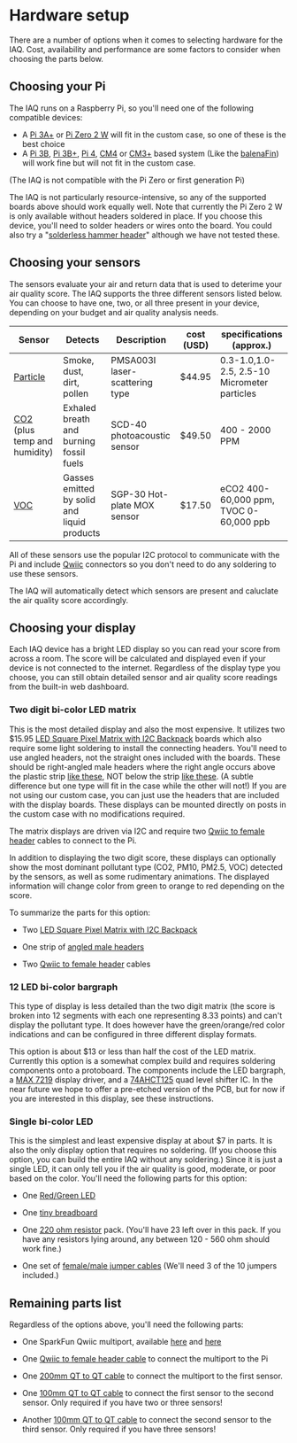 # Hardware setup

There are a number of options when it comes to selecting hardware for the IAQ. Cost, availability and performance are some factors to consider when choosing the parts below.

## Choosing your Pi

The IAQ runs on a Raspberry Pi, so you'll need one of the following compatible devices:

- A [Pi 3A+](https://www.raspberrypi.com/products/raspberry-pi-3-model-a-plus/) or [Pi Zero 2 W](https://www.raspberrypi.com/products/raspberry-pi-zero-2-w/) will fit in the custom case, so one of these is the best choice
- A [Pi 3B](https://www.raspberrypi.com/products/raspberry-pi-3-model-b/), [Pi 3B+](https://www.raspberrypi.com/products/raspberry-pi-3-model-b-plus/), [Pi 4](https://www.raspberrypi.com/products/raspberry-pi-4-model-b/), [CM4](https://www.raspberrypi.com/products/compute-module-4/?variant=raspberry-pi-cm4001000) or [CM3+](https://www.raspberrypi.com/products/compute-module-3-plus/) based system (Like the [balenaFin](https://www.balena.io/fin/)) will work fine but will not fit in the custom case.

(The IAQ is not compatible with the Pi Zero or first generation Pi)  

The IAQ is not particularly resource-intensive, so any of the supported boards above should work equally well. Note that currently the Pi Zero 2 W is only available without headers soldered in place. If you choose this device, you'll need to solder headers or wires onto the board. You could also try a "[solderless hammer header](https://shop.pimoroni.com/products/gpio-hammer-header?variant=35643318026)" although we have not tested these.

## Choosing your sensors

The sensors evaluate your air and return data that is used to deterime your air quality score. The IAQ supports the three different sensors listed below. You can choose to have one, two, or all three present in your device, depending on your budget and air quality analysis needs.

| Sensor | Detects | Description | cost (USD) | specifications (approx.) |
| ------------ | ----------- | ----------- | ----------- | ----------- |
| [Particle](https://www.adafruit.com/product/4632) | Smoke, dust, dirt, pollen | PMSA003I laser-scattering type | $44.95 | 0.3-1.0,1.0-2.5, 2.5-10 Micrometer particles |
| [CO2](https://www.adafruit.com/product/5187) (plus temp and humidity) | Exhaled breath and burning fossil fuels | SCD-40 photoacoustic sensor | $49.50 | 400 - 2000 PPM |
| [VOC](https://www.adafruit.com/product/3709) | Gasses emitted by solid and liquid products  | SGP-30 Hot-plate MOX sensor | $17.50 | eCO2 400-60,000 ppm, TVOC 0-60,000 ppb |

All of these sensors use the popular I2C protocol to communicate with the Pi and include [Qwiic](https://www.sparkfun.com/qwiic) connectors so you don't need to do any soldering to use these sensors.

The IAQ will automatically detect which sensors are present and caluclate the air quality score accordingly.

## Choosing your display

Each IAQ device has a bright LED display so you can read your score from across a room. The score will be calculated and displayed even if your device is not connected to the internet. Regardless of the display type you choose, you can still obtain detailed sensor and air quality score readings from the built-in web dashboard.

### Two digit bi-color LED matrix

This is the most detailed display and also the most expensive. It utilizes two $15.95 [LED Square Pixel Matrix with I2C Backpack](https://www.adafruit.com/product/902) boards which also require some light soldering to install the connecting headers. You'll need to use angled headers, not the straight ones included with the boards. These should be right-angled male headers where the right angle occurs above the plastic strip [like these](https://www.amazon.com/Uxcell-a15062500ux0349-Single-40-pin-Breadboard/dp/B01461DQ6S/), NOT below the strip [like these](https://www.adafruit.com/product/1540). (A subtle difference but one type will fit in the case while the other will not!) If you are not using our custom case, you can just use the headers that are included with the display boards. These displays can be mounted directly on posts in the custom case with no modifications required.

The matrix displays are driven via I2C and require two [Qwiic to female header](https://www.adafruit.com/product/4397) cables to connect to the Pi. 

In addition to displaying the two digit score, these displays can optionally show the most dominant pollutant type (CO2, PM10, PM2.5, VOC) detected by the sensors, as well as some rudimentary animations. The displayed information will change color from green to orange to red depending on the score.

To summarize the parts for this option:

- Two [LED Square Pixel Matrix with I2C Backpack](https://www.adafruit.com/product/902)

- One strip of [angled male headers](https://www.amazon.com/Uxcell-a15062500ux0349-Single-40-pin-Breadboard/dp/B01461DQ6S/)

- Two [Qwiic to female header](https://www.adafruit.com/product/4397) cables

### 12 LED bi-color bargraph

This type of display is less detailed than the two digit matrix (the score is broken into 12 segments with each one representing 8.33 points) and can't display the pollutant type. It does however have the green/orange/red color indications and can be configured in three different display formats.

This option is about $13 or less than half the cost of the LED matrix. Currently this option is a somewhat complex build and requires soldering components onto a protoboard. The components include the LED bargraph, a [MAX 7219](https://www.adafruit.com/product/453) display driver, and a [74AHCT125](https://www.adafruit.com/product/1787) quad level shifter IC. In the near future we hope to offer a pre-etched version of the PCB, but for now if you are interested in this display, see these instructions.

### Single bi-color LED

This is the simplest and least expensive display at about $7 in parts. It is also the only display option that requires no soldering. (If you choose this option, you can build the entire IAQ without any soldering.) Since it is just a single LED, it can only tell you if the air quality is good, moderate, or poor based on the color. You'll need the following parts for this option:

- One [Red/Green LED](https://www.adafruit.com/product/4042)

- One [tiny breadboard](https://www.adafruit.com/product/65)

- One [220 ohm resistor](https://www.adafruit.com/product/2780) pack. (You'll have 23 left over in this pack. If you have any resistors lying around, any between 120 - 560 ohm should work fine.)

- One set of [female/male jumper cables](https://www.adafruit.com/product/5018) (We'll need 3 of the 10 jumpers included.)

## Remaining parts list

Regardless of the options above, you'll need the following parts:

- One SparkFun Qwiic multiport, available [here](https://www.adafruit.com/product/4861) and [here](https://www.sparkfun.com/products/18012)

- One [Qwiic to female header cable](https://www.adafruit.com/product/4397) to connect the multiport to the Pi

- One [200mm QT to QT cable](https://www.adafruit.com/product/4401) to connect the multiport to the first sensor.

- One [100mm QT to QT cable](https://www.adafruit.com/product/4210) to connect the first sensor to the second sensor. Only required if you have two or three sensors!

- Another [100mm QT to QT cable](https://www.adafruit.com/product/4210) to connect the second sensor to the third sensor. Only required if you have three sensors!
